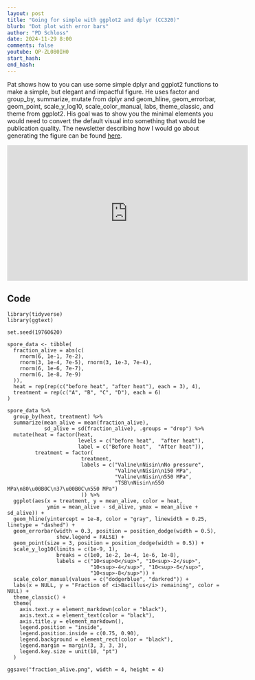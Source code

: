 ```yaml
---
layout: post
title: "Going for simple with ggplot2 and dplyr (CC320)"
blurb: "Dot plot with error bars"
author: "PD Schloss"
date: 2024-11-29 8:00
comments: false
youtube: QP-ZL080IH0
start_hash: 
end_hash: 
---
```


Pat shows how to you can use some simple dplyr and ggplot2 functions to make a simple, but elegant and impactful figure. He uses factor and group_by, summarize, mutate from dplyr and geom_hline, geom_errorbar, geom_point, scale_y_log10, scale_color_manual, labs, theme_classic, and theme from ggplot2. His goal was to show you the minimal elements you would need to convert the default visual into something that would be publication quality. The newsletter describing how I would go about generating the figure can be found [here](https://shop.riffomonas.org/posts/some-thoughts-on-how-to-recreate-a-descending-bar-plot-with-ggplot2).

<iframe style="margin: 0 auto;display:block;" width="560" height="315" src="https://www.youtube.com/embed/{{ page.youtube }}" frameborder="0" allow="accelerometer; autoplay; encrypted-media; gyroscope; picture-in-picture" allowfullscreen></iframe>

## Code

```
library(tidyverse)
library(ggtext)

set.seed(19760620)

spore_data <- tibble(
  fraction_alive = abs(c(
    rnorm(6, 1e-1, 7e-2),
    rnorm(3, 1e-4, 7e-5), rnorm(3, 1e-3, 7e-4),
    rnorm(6, 1e-6, 7e-7),
    rnorm(6, 1e-8, 7e-9)
  )),
  heat = rep(rep(c("before heat", "after heat"), each = 3), 4),
  treatment = rep(c("A", "B", "C", "D"), each = 6)
)

spore_data %>%
  group_by(heat, treatment) %>%
  summarize(mean_alive = mean(fraction_alive),
            sd_alive = sd(fraction_alive), .groups = "drop") %>%
  mutate(heat = factor(heat,
                       levels = c("before heat",  "after heat"),
                       label = c("Before heat",  "After heat")),
         treatment = factor(
                        treatment,
                        labels = c("Valine\nNisin\nNo pressure",
                                   "Valine\nNisin\n150 MPa",
                                   "Valine\nNisin\n550 MPa",
                                   "TSB\nNisin\n550 MPa\n80\u00B0C\n37\u00B0C\n550 MPa")
                        )) %>%
  ggplot(aes(x = treatment, y = mean_alive, color = heat,
             ymin = mean_alive - sd_alive, ymax = mean_alive + sd_alive)) +
  geom_hline(yintercept = 1e-8, color = "gray", linewidth = 0.25, linetype = "dashed") +
  geom_errorbar(width = 0.3, position = position_dodge(width = 0.5),
                show.legend = FALSE) +
  geom_point(size = 3, position = position_dodge(width = 0.5)) +
  scale_y_log10(limits = c(1e-9, 1),
                breaks = c(1e0, 1e-2, 1e-4, 1e-6, 1e-8),
                labels = c("10<sup>0</sup>", "10<sup>-2</sup>", 
                           "10<sup>-4</sup>", "10<sup>-6</sup>",
                           "10<sup>-8</sup>")) +
  scale_color_manual(values = c("dodgerblue", "darkred")) +
  labs(x = NULL, y = "Fraction of <i>Bacillus</i> remaining", color = NULL) +
  theme_classic() +
  theme(
    axis.text.y = element_markdown(color = "black"),
    axis.text.x = element_text(color = "black"),
    axis.title.y = element_markdown(),
    legend.position = "inside",
    legend.position.inside = c(0.75, 0.90),
    legend.background = element_rect(color = "black"),
    legend.margin = margin(3, 3, 3, 3),
    legend.key.size = unit(10, "pt")
  )

ggsave("fraction_alive.png", width = 4, height = 4)
```